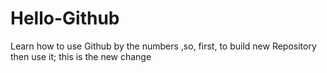 # Hello-Github
Learn how to use Github by the numbers ,so, first, to build new Repository then use it;
this is the new change
